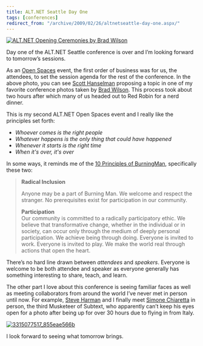 ```yaml
---
title: ALT.NET Seattle Day One
tags: [conferences]
redirect_from: "/archive/2009/02/26/altnetseattle-day-one.aspx/"
---
```


[![ALT.NET Opening Ceremonies by Brad
Wilson](https://haacked.com/images/haacked_com/WindowsLiveWriter/ALT.NET-Seattle-Day-One_A157/scott-why-so-mean_thumb.jpg "ALT.NET Opening Ceremonies by Brad Wilson")](https://haacked.com/images/haacked_com/WindowsLiveWriter/ALT.NET-Seattle-Day-One_A157/scott-why-so-mean_2.jpg)

Day one of the ALT.NET Seattle conference is over and I’m looking
forward to tomorrow’s sessions.

As an [Open
Spaces](http://en.wikipedia.org/wiki/Open_Space_Technology "Open Spaces")
event, the first order of business was for us, the attendees, to set the
session agenda for the rest of the conference. In the above photo, you
can see [Scott Hanselman](http://hanselman.com/blog/ "Scott Hanselman")
proposing a topic in one of my favorite conference photos taken by [Brad
Wilson](http://bradwilson.typepad.com/ "Brad Wilson"). This process took
about two hours after which many of us headed out to Red Robin for a
nerd dinner.

This is my second ALT.NET Open Spaces event and I really like the
principles set forth:

-   *Whoever comes is the right people*
-   *Whatever happens is the only thing that could have happened*
-   *Whenever it starts is the right time*
-   *When it's over, it's over*

In some ways, it reminds me of the [10 Principles of
BurningMan](http://www.burningman.com/whatisburningman/about_burningman/principles.html "10 Principles"),
specifically these two:

> **Radical Inclusion**
>
> Anyone may be a part of Burning Man. We welcome and respect the
> stranger. No prerequisites exist for participation in our community.
>
> **Participation** \
> Our community is committed to a radically participatory ethic. We
> believe that transformative change, whether in the individual or in
> society, can occur only through the medium of deeply personal
> participation. We achieve being through doing. Everyone is invited to
> work. Everyone is invited to play. We make the world real through
> actions that open the heart.

There’s no hard line drawn between *attendees* and *speakers*. Everyone
is welcome to be both attendee and speaker as everyone generally has
something interesting to share, teach, and learn.

The other part I love about this conference is seeing familiar faces as
well as meeting collaborators from around the world I’ve never met in
person until now. For example, [Steve
Harman](http://stevenharman.net/ "steve harman") and I finally meet
[Simone Chiaretta](http://codeclimber.net.nz/ "Simo") in person, the
third Musketeer of Subtext, who apparently can’t keep his eyes open for
a photo after being up for over 30 hours due to flying in from Italy.

[![3315077517\_855eae566b](https://haacked.com/images/haacked_com/WindowsLiveWriter/ALT.NETSeattleDayOne_14E45/3315077517_855eae566b_thumb.jpg "3315077517_855eae566b")](https://haacked.com/images/haacked_com/WindowsLiveWriter/ALT.NETSeattleDayOne_14E45/3315077517_855eae566b_2.jpg)

I look forward to seeing what tomorrow brings.

